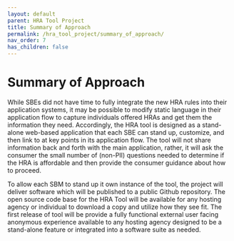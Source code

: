 ```yaml
---
layout: default
parent: HRA Tool Project
title: Summary of Approach
permalink: /hra_tool_project/summary_of_approach/
nav_order: 7
has_children: false
---
```


# Summary of Approach

While SBEs did not have time to fully integrate the new HRA rules into their application systems, it may be possible to modify static language in their application flow to capture individuals offered HRAs and get them the information they need.  Accordingly, the HRA tool is designed as a stand-alone web-based application that each SBE can stand up, customize, and then link to at key points in its application flow.  The tool will not share information back and forth with the main application, rather, it will ask the consumer the small number of (non-PII) questions needed to determine if the HRA is affordable and then provide the consumer guidance about how to proceed.

To allow each SBM to stand up it own instance of the tool, the project will deliver software which will be published to a public Github repository. The open source code base for the HRA Tool will be available for any hosting agency or individual to download a copy and utilize how they see fit. The first release of tool will be provide a fully functional external user facing anonymous experience available to any hosting agency designed to be a stand-alone feature or integrated into a software suite as needed.